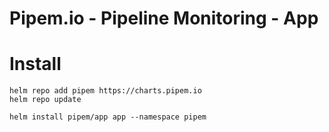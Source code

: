 # Pipem.io - Pipeline Monitoring - App

# Install

```
helm repo add pipem https://charts.pipem.io
helm repo update

helm install pipem/app app --namespace pipem

```
